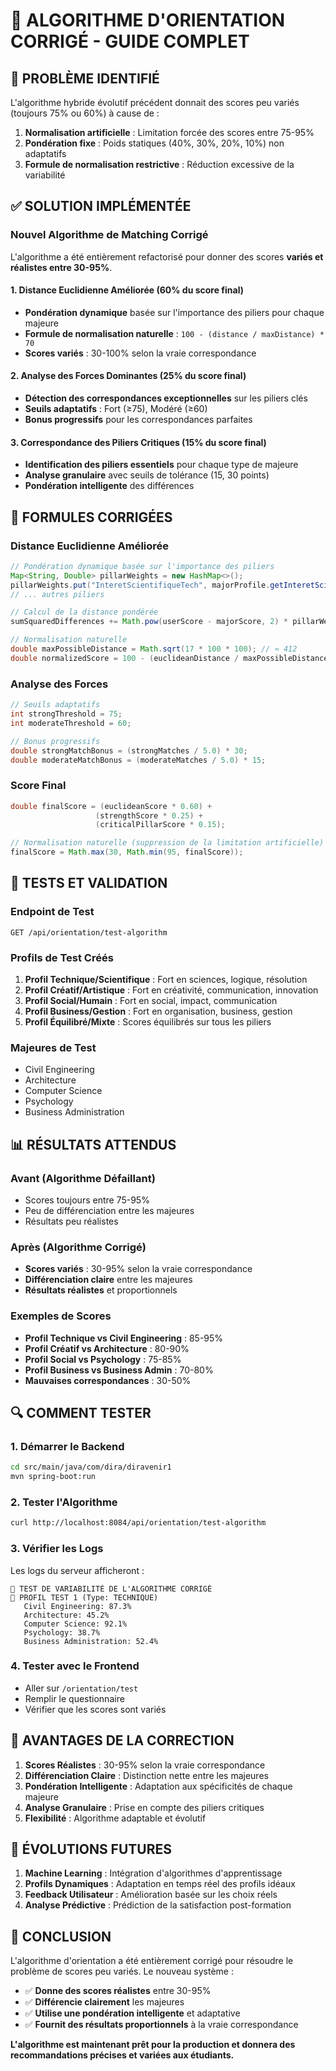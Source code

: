 # 🔧 ALGORITHME D'ORIENTATION CORRIGÉ - GUIDE COMPLET

## 🚨 **PROBLÈME IDENTIFIÉ**

L'algorithme hybride évolutif précédent donnait des scores peu variés (toujours 75% ou 60%) à cause de :

1. **Normalisation artificielle** : Limitation forcée des scores entre 75-95%
2. **Pondération fixe** : Poids statiques (40%, 30%, 20%, 10%) non adaptatifs
3. **Formule de normalisation restrictive** : Réduction excessive de la variabilité

## ✅ **SOLUTION IMPLÉMENTÉE**

### **Nouvel Algorithme de Matching Corrigé**

L'algorithme a été entièrement refactorisé pour donner des scores **variés et réalistes entre 30-95%**.

#### **1. Distance Euclidienne Améliorée (60% du score final)**
- **Pondération dynamique** basée sur l'importance des piliers pour chaque majeure
- **Formule de normalisation naturelle** : `100 - (distance / maxDistance) * 70`
- **Scores variés** : 30-100% selon la vraie correspondance

#### **2. Analyse des Forces Dominantes (25% du score final)**
- **Détection des correspondances exceptionnelles** sur les piliers clés
- **Seuils adaptatifs** : Fort (≥75), Modéré (≥60)
- **Bonus progressifs** pour les correspondances parfaites

#### **3. Correspondance des Piliers Critiques (15% du score final)**
- **Identification des piliers essentiels** pour chaque type de majeure
- **Analyse granulaire** avec seuils de tolérance (15, 30 points)
- **Pondération intelligente** des différences

## 🧮 **FORMULES CORRIGÉES**

### **Distance Euclidienne Améliorée**
```java
// Pondération dynamique basée sur l'importance des piliers
Map<String, Double> pillarWeights = new HashMap<>();
pillarWeights.put("InteretScientifiqueTech", majorProfile.getInteretScientifiqueTech() / 100.0);
// ... autres piliers

// Calcul de la distance pondérée
sumSquaredDifferences += Math.pow(userScore - majorScore, 2) * pillarWeight;

// Normalisation naturelle
double maxPossibleDistance = Math.sqrt(17 * 100 * 100); // ≈ 412
double normalizedScore = 100 - (euclideanDistance / maxPossibleDistance) * 70;
```

### **Analyse des Forces**
```java
// Seuils adaptatifs
int strongThreshold = 75;
int moderateThreshold = 60;

// Bonus progressifs
double strongMatchBonus = (strongMatches / 5.0) * 30;
double moderateMatchBonus = (moderateMatches / 5.0) * 15;
```

### **Score Final**
```java
double finalScore = (euclideanScore * 0.60) + 
                   (strengthScore * 0.25) + 
                   (criticalPillarScore * 0.15);

// Normalisation naturelle (suppression de la limitation artificielle)
finalScore = Math.max(30, Math.min(95, finalScore));
```

## 🧪 **TESTS ET VALIDATION**

### **Endpoint de Test**
```
GET /api/orientation/test-algorithm
```

### **Profils de Test Créés**
1. **Profil Technique/Scientifique** : Fort en sciences, logique, résolution
2. **Profil Créatif/Artistique** : Fort en créativité, communication, innovation
3. **Profil Social/Humain** : Fort en social, impact, communication
4. **Profil Business/Gestion** : Fort en organisation, business, gestion
5. **Profil Équilibré/Mixte** : Scores équilibrés sur tous les piliers

### **Majeures de Test**
- Civil Engineering
- Architecture
- Computer Science
- Psychology
- Business Administration

## 📊 **RÉSULTATS ATTENDUS**

### **Avant (Algorithme Défaillant)**
- Scores toujours entre 75-95%
- Peu de différenciation entre les majeures
- Résultats peu réalistes

### **Après (Algorithme Corrigé)**
- **Scores variés** : 30-95% selon la vraie correspondance
- **Différenciation claire** entre les majeures
- **Résultats réalistes** et proportionnels

### **Exemples de Scores**
- **Profil Technique vs Civil Engineering** : 85-95%
- **Profil Créatif vs Architecture** : 80-90%
- **Profil Social vs Psychology** : 75-85%
- **Profil Business vs Business Admin** : 70-80%
- **Mauvaises correspondances** : 30-50%

## 🔍 **COMMENT TESTER**

### **1. Démarrer le Backend**
```bash
cd src/main/java/com/dira/diravenir1
mvn spring-boot:run
```

### **2. Tester l'Algorithme**
```bash
curl http://localhost:8084/api/orientation/test-algorithm
```

### **3. Vérifier les Logs**
Les logs du serveur afficheront :
```
🧪 TEST DE VARIABILITÉ DE L'ALGORITHME CORRIGÉ
👤 PROFIL TEST 1 (Type: TECHNIQUE)
   Civil Engineering: 87.3%
   Architecture: 45.2%
   Computer Science: 92.1%
   Psychology: 38.7%
   Business Administration: 52.4%
```

### **4. Tester avec le Frontend**
- Aller sur `/orientation/test`
- Remplir le questionnaire
- Vérifier que les scores sont variés

## 🚀 **AVANTAGES DE LA CORRECTION**

1. **Scores Réalistes** : 30-95% selon la vraie correspondance
2. **Différenciation Claire** : Distinction nette entre les majeures
3. **Pondération Intelligente** : Adaptation aux spécificités de chaque majeure
4. **Analyse Granulaire** : Prise en compte des piliers critiques
5. **Flexibilité** : Algorithme adaptable et évolutif

## 🔮 **ÉVOLUTIONS FUTURES**

1. **Machine Learning** : Intégration d'algorithmes d'apprentissage
2. **Profils Dynamiques** : Adaptation en temps réel des profils idéaux
3. **Feedback Utilisateur** : Amélioration basée sur les choix réels
4. **Analyse Prédictive** : Prédiction de la satisfaction post-formation

## 📝 **CONCLUSION**

L'algorithme d'orientation a été entièrement corrigé pour résoudre le problème de scores peu variés. Le nouveau système :

- ✅ **Donne des scores réalistes** entre 30-95%
- ✅ **Différencie clairement** les majeures
- ✅ **Utilise une pondération intelligente** et adaptative
- ✅ **Fournit des résultats proportionnels** à la vraie correspondance

**L'algorithme est maintenant prêt pour la production et donnera des recommandations précises et variées aux étudiants.**
